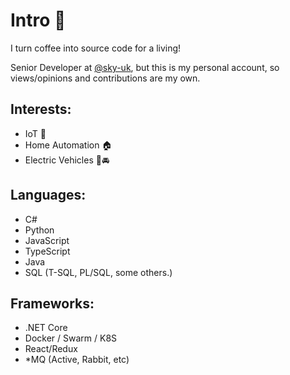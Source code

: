 # Intro 👋

I turn coffee into source code for a living!

Senior Developer at [@sky-uk](https://github.com/sky-uk), but this is my personal account, so views/opinions and contributions are my own.

## Interests:

- IoT 🚀
- Home Automation 🏠
- Electric Vehicles 🔌🚘

## Languages:

- C#
- Python
- JavaScript
- TypeScript
- Java
- SQL (T-SQL, PL/SQL, some others.)

## Frameworks:

- .NET Core
- Docker / Swarm / K8S
- React/Redux
- \*MQ (Active, Rabbit, etc)
